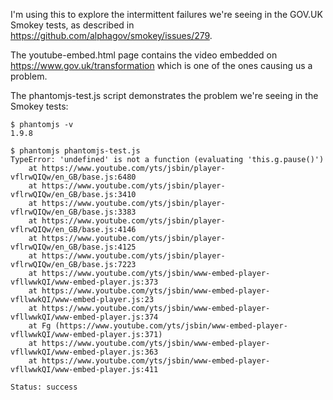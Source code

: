 I'm using this to explore the intermittent failures we're seeing in the GOV.UK Smokey tests, as described in https://github.com/alphagov/smokey/issues/279.

The youtube-embed.html page contains the video embedded on https://www.gov.uk/transformation which is one of the ones causing us a problem.

The phantomjs-test.js script demonstrates the problem we're seeing in the Smokey tests:

```
$ phantomjs -v
1.9.8

$ phantomjs phantomjs-test.js 
TypeError: 'undefined' is not a function (evaluating 'this.g.pause()')
    at https://www.youtube.com/yts/jsbin/player-vflrwQIQw/en_GB/base.js:6480
    at https://www.youtube.com/yts/jsbin/player-vflrwQIQw/en_GB/base.js:3410
    at https://www.youtube.com/yts/jsbin/player-vflrwQIQw/en_GB/base.js:3383
    at https://www.youtube.com/yts/jsbin/player-vflrwQIQw/en_GB/base.js:4146
    at https://www.youtube.com/yts/jsbin/player-vflrwQIQw/en_GB/base.js:4125
    at https://www.youtube.com/yts/jsbin/player-vflrwQIQw/en_GB/base.js:7223
    at https://www.youtube.com/yts/jsbin/www-embed-player-vfllwwkQI/www-embed-player.js:373
    at https://www.youtube.com/yts/jsbin/www-embed-player-vfllwwkQI/www-embed-player.js:23
    at https://www.youtube.com/yts/jsbin/www-embed-player-vfllwwkQI/www-embed-player.js:374
    at Fg (https://www.youtube.com/yts/jsbin/www-embed-player-vfllwwkQI/www-embed-player.js:371)
    at https://www.youtube.com/yts/jsbin/www-embed-player-vfllwwkQI/www-embed-player.js:363
    at https://www.youtube.com/yts/jsbin/www-embed-player-vfllwwkQI/www-embed-player.js:411

Status: success
```
